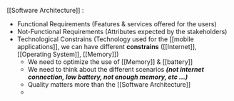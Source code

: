 
[[Software Architecture]] : 

* Functional Requirements (Features & services offered for the users) 
* Not-Functional Requirements (Attributes expected by the stakeholders)
* Technological Constrains (Technology used for the [[mobile applications]], we can have different **constrains** ([[Internet]], [[Operating System]], [[Memory]])
	* We need to optimize the use of [[Memory]] & [[battery]]
	* We need to think about the different scenarios ***(not internet connection, low battery, not enough memory, etc ...)***
	* Quality matters more than the [[Software Architecture]] 
	*